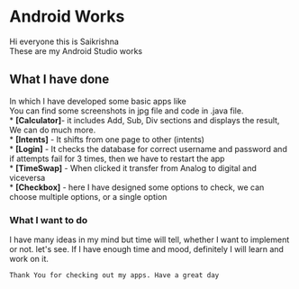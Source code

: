 # Android Works

Hi everyone this is Saikrishna <br />
These are my Android Studio works

## What I have done
In which I have developed some basic apps like <br />
You can find some screenshots in jpg file and code in .java file. <br />
	* **[Calculator]**- it includes Add, Sub, Div sections and displays the result, We can do much more. <br />
	* **[Intents]** - It shifts from one page to other (intents) <br />
	* **[Login]** - It checks the database for correct username and password and if attempts fail for 3 times, then we have to restart the app <br />
	* **[TimeSwap]** - When clicked it transfer from Analog to digital and viceversa <br />
	* **[Checkbox]** - here I have designed some options to check, we can choose multiple options, or a single option <br />

### What I want to do
I have many ideas in my mind but time will tell, whether I want to implement or not. let's see. If I have enough time and mood, definitely I will learn and work on it.
```
Thank You for checking out my apps. Have a great day
```
